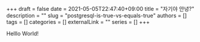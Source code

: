 +++ 
draft = false
date = 2021-05-05T22:47:40+09:00
title = "자기야 안녕?"
description = ""
slug = "postgresql-is-true-vs-equals-true"
authors = []
tags = []
categories = []
externalLink = ""
series = []
+++

Helllo World!